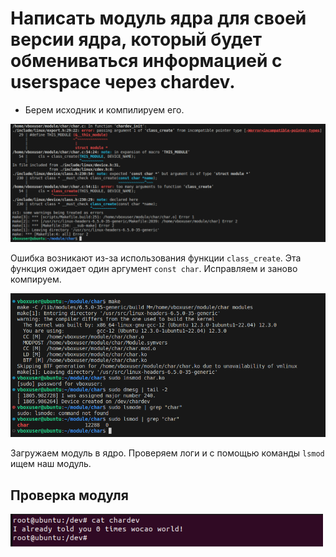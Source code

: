 # Написать модуль ядра для своей версии ядра, который будет обмениваться информацией с userspace через chardev. 
- Берем исходник и компилируем его.  

![](images/2.png)  

Ошибка возникают из-за использования функции `class_create`. Эта функция ожидает один аргумент `const char`. Исправляем и заново компируем.  

![](images/1.png)  

Загружаем модуль в ядро. Проверяем логи и с помощью команды `lsmod` ищем наш модуль.

## Проверка модуля 

![](images/3.png)  



